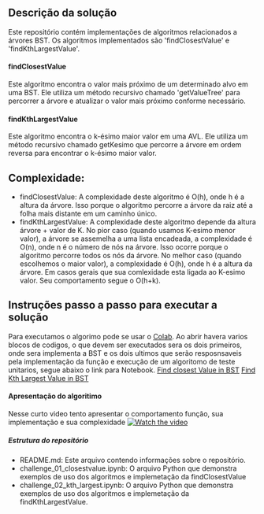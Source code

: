 ## Descrição da solução
Este repositório contém implementações de algoritmos relacionados a árvores BST. Os algoritmos implementados são 'findClosestValue' e 'findKthLargestValue'.

#### findClosestValue
Este algoritmo encontra o valor mais próximo de um determinado alvo em uma BST. Ele utiliza um método recursivo chamado 'getValueTree' para percorrer a árvore e atualizar o valor mais próximo conforme necessário.

#### findKthLargestValue
Este algoritmo encontra o k-ésimo maior valor em uma AVL. Ele utiliza um método recursivo chamado getKesimo que percorre a árvore em ordem reversa para encontrar o k-ésimo maior valor.


## Complexidade: 
- findClosestValue: A complexidade deste algoritmo é O(h), onde h é a altura da árvore. Isso porque o algoritmo percorre a árvore da raiz até a folha mais distante em um caminho único.
- findKthLargestValue: A complexidade deste algoritmo depende da altura árvore + valor de K. No pior caso (quando usamos K-esimo menor valor), a árvore se assemelha a uma lista encadeada, a complexidade é O(n), onde n é o número de nós na árvore. Isso ocorre porque o algoritmo percorre todos os nós da árvore. No melhor caso (quando escolhemos o maior valor), a complexidade é O(h), onde h é a altura da árvore. Em casos gerais que sua comlexidade esta ligada ao K-esimo valor. Seu comportamento segue o O(h+k).
 

## Instruções passo a passo para executar a solução
Para executamos o algorimo pode se usar o [Colab](https://colab.research.google.com/). Ao abrir havera varios blocos de codigos, o que devem ser executados sera os dois primeiros, onde sera implementa a BST e os dois ultimos que serão resposnsaveis pela implementação da função e execução de um algoritomo de teste unitarios, segue abaixo o link para Notebook.
[Find closest Value in BST](https://colab.research.google.com/github/DiegoHVP/AED-II/blob/main/VALOR%20MAIS%20PROXIMO%20E%20K-ESIMO%20MAIOR%20VALOR/challenge_01_closestvalue.ipynb)
[Find Kth Largest Value in BST](https://colab.research.google.com/github/DiegoHVP/AED-II/blob/main/VALOR%20MAIS%20PROXIMO%20E%20K-ESIMO%20MAIOR%20VALOR/challenge_02_kth_largest.ipynb)


#### Apresentação do algoritimo
Nesse curto video tento apresentar o comportamento função, sua implementação e sua complexidade
[![Watch the video](https://i9.ytimg.com/vi/tfXwZ_-J_I0/mqdefault.jpg?sqp=COjm8LAG-oaymwEmCMACELQB8quKqQMa8AEB-AH-CYAC0AWKAgwIABABGEggXChlMA8=&rs=AOn4CLCVT8pOYld6WPO5OJEhtAbgDYJAIw)](https://youtu.be/tfXwZ_-J_I0)


##### Estrutura do repositório
- README.md: Este arquivo contendo informações sobre o repositório.
- challenge_01_closestvalue.ipynb: O arquivo Python que demonstra exemplos de uso dos algoritmos e implemetação da findClosestValue
- challenge_02_kth_largest.ipynb: O arquivo Python que demonstra exemplos de uso dos algoritmos e implemetação da findKthLargestValue.
